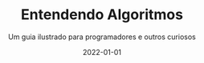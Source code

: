 ---
id: '978-8575225639'
title: 'Entendendo Algoritmos'
subtitle: 'Um guia ilustrado para programadores e outros curiosos'
language: 'pt-BR'
status: 'Reading'
coverPath: 'entendendo-algoritmos'
date: '2022-01-01'
edition: '1st'
publishDate: '2017-04-17'
authors: ['Aditya Bhargava']
translations: ['Brodtec']
---